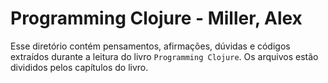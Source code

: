 # Programming Clojure - Miller, Alex

Esse diretório contém pensamentos, afirmações, dúvidas e códigos extraídos durante a leitura do livro `Programming Clojure`. Os arquivos estão divididos pelos capítulos do livro.